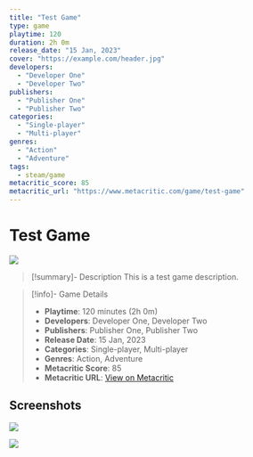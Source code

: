 ```yaml
---
title: "Test Game"
type: game
playtime: 120
duration: 2h 0m
release_date: "15 Jan, 2023"
cover: "https://example.com/header.jpg"
developers:
  - "Developer One"
  - "Developer Two"
publishers:
  - "Publisher One"
  - "Publisher Two"
categories:
  - "Single-player"
  - "Multi-player"
genres:
  - "Action"
  - "Adventure"
tags:
  - steam/game
metacritic_score: 85
metacritic_url: "https://www.metacritic.com/game/test-game"
---
```


# Test Game

![](https://example.com/header.jpg)

> [!summary]- Description
> This is a test game description.

> [!info]- Game Details
>
> - **Playtime**: 120 minutes (2h 0m)
> - **Developers**: Developer One, Developer Two
> - **Publishers**: Publisher One, Publisher Two
> - **Release Date**: 15 Jan, 2023
> - **Categories**: Single-player, Multi-player
> - **Genres**: Action, Adventure
> - **Metacritic Score**: 85
> - **Metacritic URL**: [View on Metacritic](https://www.metacritic.com/game/test-game)

## Screenshots

![](https://example.com/screenshot1.jpg)

![](https://example.com/screenshot2.jpg)
